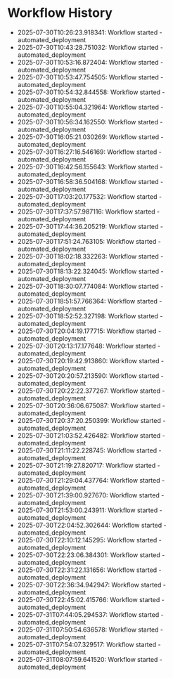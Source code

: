 # Workflow History

- 2025-07-30T10:26:23.918341: Workflow started - automated_deployment
- 2025-07-30T10:43:28.751032: Workflow started - automated_deployment
- 2025-07-30T10:53:16.872404: Workflow started - automated_deployment
- 2025-07-30T10:53:47.754505: Workflow started - automated_deployment
- 2025-07-30T10:54:32.844558: Workflow started - automated_deployment
- 2025-07-30T10:55:04.321964: Workflow started - automated_deployment
- 2025-07-30T10:56:34.162550: Workflow started - automated_deployment
- 2025-07-30T16:05:21.030269: Workflow started - automated_deployment
- 2025-07-30T16:27:16.546169: Workflow started - automated_deployment
- 2025-07-30T16:42:56.155643: Workflow started - automated_deployment
- 2025-07-30T16:58:36.504168: Workflow started - automated_deployment
- 2025-07-30T17:03:20.177532: Workflow started - automated_deployment
- 2025-07-30T17:37:57.987116: Workflow started - automated_deployment
- 2025-07-30T17:44:36.205219: Workflow started - automated_deployment
- 2025-07-30T17:51:24.763105: Workflow started - automated_deployment
- 2025-07-30T18:02:18.332263: Workflow started - automated_deployment
- 2025-07-30T18:13:22.324045: Workflow started - automated_deployment
- 2025-07-30T18:30:07.774084: Workflow started - automated_deployment
- 2025-07-30T18:51:57.766364: Workflow started - automated_deployment
- 2025-07-30T18:52:52.327198: Workflow started - automated_deployment
- 2025-07-30T20:04:19.177715: Workflow started - automated_deployment
- 2025-07-30T20:13:17.177648: Workflow started - automated_deployment
- 2025-07-30T20:19:42.913860: Workflow started - automated_deployment
- 2025-07-30T20:20:57.213590: Workflow started - automated_deployment
- 2025-07-30T20:22:22.377267: Workflow started - automated_deployment
- 2025-07-30T20:36:06.675087: Workflow started - automated_deployment
- 2025-07-30T20:37:20.250399: Workflow started - automated_deployment
- 2025-07-30T21:03:52.426482: Workflow started - automated_deployment
- 2025-07-30T21:11:22.228745: Workflow started - automated_deployment
- 2025-07-30T21:19:27.820717: Workflow started - automated_deployment
- 2025-07-30T21:29:04.437764: Workflow started - automated_deployment
- 2025-07-30T21:39:00.927670: Workflow started - automated_deployment
- 2025-07-30T21:53:00.243911: Workflow started - automated_deployment
- 2025-07-30T22:04:52.302644: Workflow started - automated_deployment
- 2025-07-30T22:10:12.145295: Workflow started - automated_deployment
- 2025-07-30T22:23:06.384301: Workflow started - automated_deployment
- 2025-07-30T22:31:22.131656: Workflow started - automated_deployment
- 2025-07-30T22:36:34.942947: Workflow started - automated_deployment
- 2025-07-30T22:45:02.415766: Workflow started - automated_deployment
- 2025-07-31T07:44:05.294537: Workflow started - automated_deployment
- 2025-07-31T07:50:54.636578: Workflow started - automated_deployment
- 2025-07-31T07:54:07.329517: Workflow started - automated_deployment
- 2025-07-31T08:07:59.641520: Workflow started - automated_deployment
